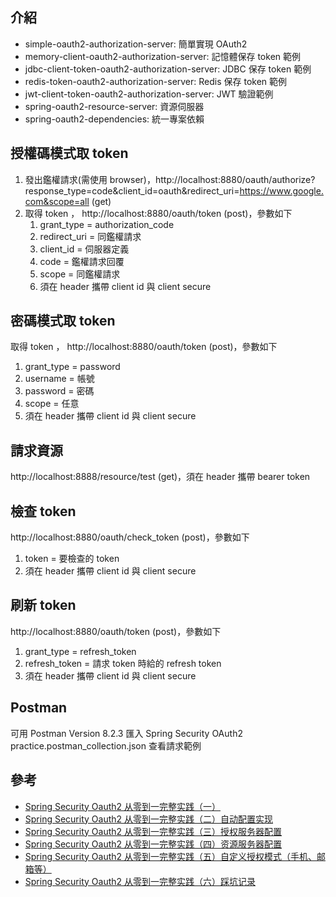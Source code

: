 ##  介紹

- simple-oauth2-authorization-server: 簡單實現 OAuth2
- memory-client-oauth2-authorization-server: 記憶體保存 token 範例
- jdbc-client-token-oauth2-authorization-server: JDBC 保存 token 範例
- redis-token-oauth2-authorization-server: Redis 保存 token 範例
- jwt-client-token-oauth2-authorization-server: JWT 驗證範例
- spring-oauth2-resource-server: 資源伺服器
- spring-oauth2-dependencies: 統一專案依賴

## 授權碼模式取 token

1. 發出鑑權請求(需使用 browser)，http://localhost:8880/oauth/authorize?response_type=code&client_id=oauth&redirect_uri=https://www.google.com&scope=all (get)
2. 取得 token ， http://localhost:8880/oauth/token (post)，參數如下
   1. grant_type = authorization_code
   2. redirect_uri = 同鑑權請求
   3. client_id = 伺服器定義
   4. code = 鑑權請求回覆
   5. scope = 同鑑權請求
   6. 須在 header 攜帶 client id 與 client secure

## 密碼模式取 token

取得 token ， http://localhost:8880/oauth/token (post)，參數如下

1. grant_type = password
2. username = 帳號
3. password = 密碼
4. scope = 任意
5. 須在 header 攜帶 client id 與 client secure
    
## 請求資源

http://localhost:8888/resource/test (get)，須在 header 攜帶 bearer token

## 檢查 token

http://localhost:8880/oauth/check_token (post)，參數如下

1. token = 要檢查的 token
2. 須在 header 攜帶 client id 與 client secure

## 刷新 token

http://localhost:8880/oauth/token (post)，參數如下

1. grant_type = refresh_token
2. refresh_token = 請求 token 時給的 refresh token
3. 須在 header 攜帶 client id 與 client secure

## Postman

可用 Postman Version 8.2.3 匯入 Spring Security OAuth2 practice.postman_collection.json 查看請求範例

## 參考

- [Spring Security Oauth2 从零到一完整实践（一）](https://zyue.wiki/articles/2019/07/14/1563082088646.html)
- [Spring Security Oauth2 从零到一完整实践（二）自动配置实现](https://zyue.wiki/articles/2019/07/14/1563082247386.html)
- [Spring Security Oauth2 从零到一完整实践（三）授权服务器配置](https://zyue.wiki/articles/2019/07/14/1563096109753.html)
- [Spring Security Oauth2 从零到一完整实践（四）资源服务器配置](https://zyue.wiki/articles/2019/07/20/1563611848587.html)
- [Spring Security Oauth2 从零到一完整实践（五）自定义授权模式（手机、邮箱等）](https://zyue.wiki/articles/2019/07/30/1564498598952.html)
- [Spring Security Oauth2 从零到一完整实践（六）踩坑记录](https://zyue.wiki/articles/2020/01/20/1579503807596.html)  
